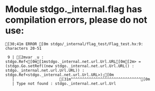 # Module stdgo._internal.flag has compilation errors, please do not use:
```
[30;41m ERROR [0m stdgo/_internal/flag_test/Flag_test.hx:9: characters 20-51

 9 | [2mvar _u : stdgo.Ref<[0m[1mstdgo._internal.net.url.Url.URL[0m[2m> = (stdgo.Go.setRef((new stdgo._internal.net.url.Url.URL() : stdgo._internal.net.url.Url.URL)) : stdgo.Ref<stdgo._internal.net.url.Url.URL>);[0m
   |                    [31m^^^^^^^^^^^^^^^^^^^^^^^^^^^^^^^[0m
   | Type not found : stdgo._internal.net.url.Url


```


